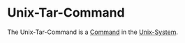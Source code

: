 # Unix-Tar-Command

The Unix-Tar-Command is a [Command](60086.md) in the [Unix-System](9100001.md).
